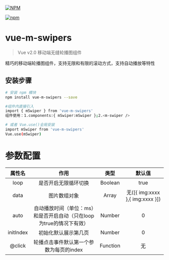 
[![NPM](https://nodei.co/npm/vue-m-swipers.png)](https://github.com/hjc22/vue-m-swiper)

[![npm](https://img.shields.io/npm/dm/vue-m-swipers.svg)]()


# vue-m-swipers

> Vue v2.0 移动端无缝轮播图组件

精巧的移动端轮播图组件，支持无限和有限的滚动方式，支持自动播放等特性

## 安装步骤

``` bash
# 安装 npm 模块
npm install vue-m-swipers --save

#组件内直接引入
import { mSwiper } from 'vue-m-swipers'
组件使用：1.components:{ mSwiper:mSwiper };2.<m-swiper />

# 或者 Vue.use()全局安装
import mSwiper from 'vue-m-swipers'
Vue.use(mSwiper)


```

# 参数配置


| 属性名       |    作用           | 类型  | 默认值 |
| :--------: | :----------------:| :-----: | :-------: |
| loop | 是否开启无限循环切换 |  Boolean   | true |
| data | 图片数组对象 |  Array  | 无([{ img:xxxx },{ img:xxxx }]) |
| auto | 自动播放时间（单位：ms）和是否开启自动（只在loop为true的情况下有效） | Number | 0 |
| initIndex | 初始化默认展示第几页 | Number  | 0 |
| @click | 轮播点击事件默认第一个参数为每页的index | Function | 无 |
